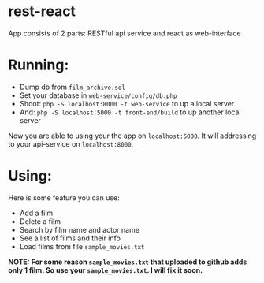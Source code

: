 # rest-react
App consists of 2 parts: RESTful api service and react as web-interface

# Running:
- Dump db from `film_archive.sql`
- Set your database in `web-service/config/db.php`
- Shoot: `php -S localhost:8000 -t web-service` to up a local server
- And: `php -S localhost:5000 -t front-end/build` to up another local server
 
Now you are able to using your the app on `localhost:5000`. 
It will addressing to your api-service on `localhost:8000`.
 
# Using:

Here is some feature you can use: 
- Add a film
- Delete a film
- Search by film name and actor name
- See a list of films and their info
- Load films from file `sample_movies.txt`

**NOTE: For some reason `sample_movies.txt` that uploaded to github adds only 1 film. So use your `sample_movies.txt`. I will fix it soon.**
